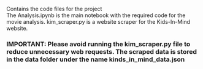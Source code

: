 Contains the code files for the project <br>
The Analysis.ipynb is the main notebook with the required code for the movie analysis. kim_scraper.py is a website scraper for the Kids-In-Mind website. 

<h3><b>IMPORTANT:  Please avoid running the kim_scraper.py file to reduce unnecessary web requests. The scraped data is stored in the data folder under the name kinds_in_mind_data.json</b></h3>
